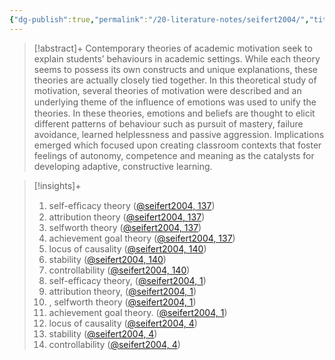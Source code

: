 ```yaml
---
{"dg-publish":true,"permalink":"/20-literature-notes/seifert2004/","title":"Understanding student motivation","tags":["motivation"],"noteIcon":"1","created":"Aug 30, 2024 17:34","updated":"Sep 12, 2024 23:24"}
---
```



> [!abstract]+
> Contemporary theories of academic motivation seek to explain students’ behaviours in academic settings. While each theory seems to possess its own constructs and unique explanations, these theories are actually closely tied together. In this theoretical study of motivation, several theories of motivation were described and an underlying theme of the inﬂuence of emotions was used to unify the theories. In these theories, emotions and beliefs are thought to elicit different patterns of behaviour such as pursuit of mastery, failure avoidance, learned helplessness and passive aggression. Implications emerged which focused upon creating classroom contexts that foster feelings of autonomy, competence and meaning as the catalysts for developing adaptive, constructive learning.

> [!insights]+
>
> 1. self-efﬁcacy theory ([@seifert2004, 137](zotero://open-pdf/library/items/76U5A5GJ?page=1&annotation=VMMHQENV))
> 2. attribution theory ([@seifert2004, 137](zotero://open-pdf/library/items/76U5A5GJ?page=1&annotation=TT652RQ5))
> 3. selfworth theory ([@seifert2004, 137](zotero://open-pdf/library/items/76U5A5GJ?page=1&annotation=2X4STS2Z))
> 4. achievement goal theory ([@seifert2004, 137](zotero://open-pdf/library/items/76U5A5GJ?page=1&annotation=6FQVLD9G))
> 5. locus of causality ([@seifert2004, 140](zotero://open-pdf/library/items/76U5A5GJ?page=4&annotation=LETZKPRG))
> 6. stability ([@seifert2004, 140](zotero://open-pdf/library/items/76U5A5GJ?page=4&annotation=WPI36WIX))
> 7. controllability ([@seifert2004, 140](zotero://open-pdf/library/items/76U5A5GJ?page=4&annotation=IELMEYRN))
> 8. self-efficacy theory, ([@seifert2004, 1](zotero://open-pdf/library/items/76U5A5GJ?page=1&annotation=underline-p1x289y413))
> 9. attribution theory, ([@seifert2004, 1](zotero://open-pdf/library/items/76U5A5GJ?page=1&annotation=underline-p1x382y413))
> 10. , selfworth theory ([@seifert2004, 1](zotero://open-pdf/library/items/76U5A5GJ?page=1&annotation=underline-p1x106y400))
> 11. achievement goal theory. ([@seifert2004, 1](zotero://open-pdf/library/items/76U5A5GJ?page=1&annotation=underline-p1x187y400))
> 12. locus of causality ([@seifert2004, 4](zotero://open-pdf/library/items/76U5A5GJ?page=4&annotation=underline-p4x161y695))
> 13. stability ([@seifert2004, 4](zotero://open-pdf/library/items/76U5A5GJ?page=4&annotation=underline-p4x140y682))
> 14. controllability ([@seifert2004, 4](zotero://open-pdf/library/items/76U5A5GJ?page=4&annotation=underline-p4x103y669))
